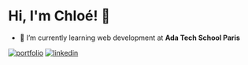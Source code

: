 # Hi, I'm Chloé! 👋

- 🌱 I’m currently learning web development at **Ada Tech School Paris**
  
[![portfolio](https://img.shields.io/badge/my_portfolio-7000a0?style=for-the-badge&logo=About.me&logoColor=white)](https://chloe-portfolio-six.vercel.app/)
[![linkedin](https://img.shields.io/badge/linkedin-0A66C2?style=for-the-badge&logo=linkedin&logoColor=white)](www.linkedin.com/in/chloe-pelerin02)
